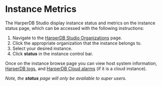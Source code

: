 # Instance Metrics

The HarperDB Studio display instance status and metrics on the instance status page, which can be accessed with the following instructions:

1. Navigate to the [HarperDB Studio Organizations](https://studio.harperdb.io/organizations) page.
2. Click the appropriate organization that the instance belongs to.
3. Select your desired instance.
4. Click **status** in the instance control bar.

Once on the instance browse page you can view host system information, [HarperDB logs](../logging/logging.md), and [HarperDB Cloud alarms](../../deployments/harper-cloud/alarms.md) (if it is a cloud instance).

_Note, the **status** page will only be available to super users._
